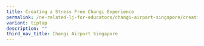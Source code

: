 ```yaml
---
title: Creating a Stress Free Changi Experience
permalink: /ne-related-lj-for-educators/changi-airport-singapore/creating-a-stress-free-changi-experience/
variant: tiptap
description: ""
third_nav_title: Changi Airport Singapore
---
```

